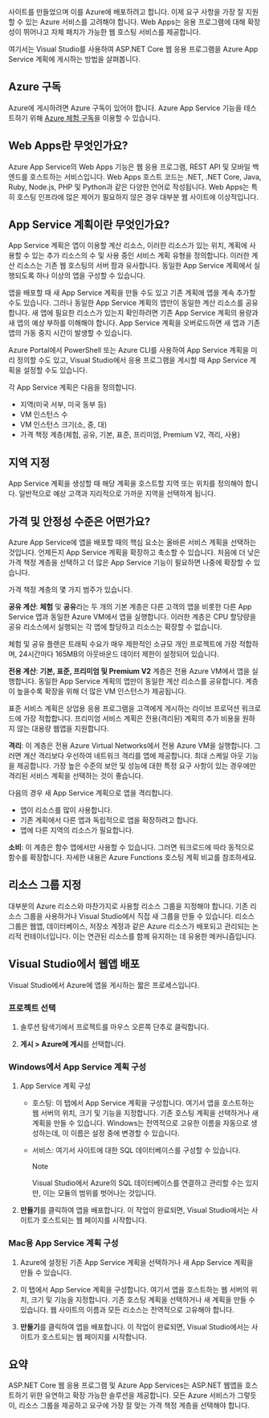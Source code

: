 사이트를 만들었으며 이를 Azure에 배포하려고 합니다. 이제 요구 사항을 가장 잘 지원할 수 있는 Azure 서비스를 고려해야 합니다. Web Apps는 응용 프로그램에 대해 확장성이 뛰어나고 자체 패치가 가능한 웹 호스팅 서비스를 제공합니다.

여기서는 Visual Studio를 사용하여 ASP.NET Core 웹 응용 프로그램을 Azure App Service 계획에 게시하는 방법을 살펴봅니다.

## <a name="azure-subscription"></a>Azure 구독

Azure에 게시하려면 Azure 구독이 있어야 합니다. Azure App Service 기능을 테스트하기 위해 [Azure 체험 구독](https://azure.microsoft.com/free/)을 이용할 수 있습니다.

## <a name="what-is-web-apps"></a>Web Apps란 무엇인가요?

Azure App Service의 Web Apps 기능은 웹 응용 프로그램, REST API 및 모바일 백 엔드를 호스트하는 서비스입니다. Web Apps 호스트 코드는 .NET, .NET Core, Java, Ruby, Node.js, PHP 및 Python과 같은 다양한 언어로 작성됩니다. Web Apps는 특히 호스팅 인프라에 많은 제어가 필요하지 않은 경우 대부분 웹 사이트에 이상적입니다.

## <a name="what-is-the-app-service-plan"></a>App Service 계획이란 무엇인가요?

App Service 계획은 앱이 이용할 계산 리소스, 이러한 리소스가 있는 위치, 계획에 사용할 수 있는 추가 리소스의 수 및 사용 중인 서비스 계획 유형을 정의합니다. 이러한 계산 리소스는 기존 웹 호스팅의 서버 팜과 유사합니다. 동일한 App Service 계획에서 실행되도록 하나 이상의 앱을 구성할 수 있습니다.

앱을 배포할 때 새 App Service 계획을 만들 수도 있고 기존 계획에 앱을 계속 추가할 수도 있습니다.  그러나 동일한 App Service 계획의 앱만이 동일한 계산 리소스를 공유합니다. 새 앱에 필요한 리소스가 있는지 확인하려면 기존 App Service 계획의 용량과 새 앱의 예상 부하를 이해해야 합니다. App Service 계획을 오버로드하면 새 앱과 기존 앱의 가동 중지 시간이 발생할 수 있습니다.

Azure Portal에서 PowerShell 또는 Azure CLI를 사용하여 App Service 계획을 미리 정의할 수도 있고, Visual Studio에서 응용 프로그램을 게시할 때 App Service 계획을 설정할 수도 있습니다.

각 App Service 계획은 다음을 정의합니다.

- 지역(미국 서부, 미국 동부 등)
- VM 인스턴스 수
- VM 인스턴스 크기(소, 중, 대)
- 가격 책정 계층(체험, 공유, 기본, 표준, 프리미엄, Premium V2, 격리, 사용)

## <a name="specify-the-region"></a>지역 지정

App Service 계획을 생성할 때 해당 계획을 호스트할 지역 또는 위치를 정의해야 합니다. 일반적으로 예상 고객과 지리적으로 가까운 지역을 선택하게 됩니다.

## <a name="what-are-the-pricing-and-reliability-levels"></a>가격 및 안정성 수준은 어떤가요?

Azure App Service에 앱을 배포할 때의 핵심 요소는 올바른 서비스 계획을 선택하는 것입니다. 언제든지 App Service 계획을 확장하고 축소할 수 있습니다. 처음에 더 낮은 가격 책정 계층을 선택하고 더 많은 App Service 기능이 필요하면 나중에 확장할 수 있습니다.

가격 책정 계층의 몇 가지 범주가 있습니다.

**공유 계산**: **체험** 및 **공유**라는 두 개의 기본 계층은 다른 고객의 앱을 비롯한 다른 App Service 앱과 동일한 Azure VM에서 앱을 실행합니다. 이러한 계층은 CPU 할당량을 공유 리소스에서 실행되는 각 앱에 할당하고 리소스는 확장할 수 없습니다.

체험 및 공유 플랜은 트래픽 수요가 매우 제한적인 소규모 개인 프로젝트에 가장 적합하며, 24시간마다 165MB의 아웃바운드 데이터 제한이 설정되어 있습니다.

**전용 계산**: **기본, 표준, 프리미엄 및 Premium V2** 계층은 전용 Azure VM에서 앱을 실행합니다. 동일한 App Service 계획의 앱만이 동일한 계산 리소스를 공유합니다. 계층이 높을수록 확장을 위해 더 많은 VM 인스턴스가 제공됩니다.

표준 서비스 계획은 상업용 응용 프로그램을 고객에게 게시하는 라이브 프로덕션 워크로드에 가장 적합합니다.
프리미엄 서비스 계획은 전용(격리된) 계획의 추가 비용을 원하지 않는 대용량 웹앱을 지원합니다.

**격리**: 이 계층은 전용 Azure Virtual Networks에서 전용 Azure VM을 실행합니다. 그러면 계산 격리보다 우선하여 네트워크 격리를 앱에 제공합니다. 최대 스케일 아웃 기능을 제공합니다. 가장 높은 수준의 보안 및 성능에 대한 특정 요구 사항이 있는 경우에만 격리된 서비스 계획을 선택하는 것이 좋습니다.

다음의 경우 새 App Service 계획으로 앱을 격리합니다.

- 앱이 리소스를 많이 사용합니다.
- 기존 계획에서 다른 앱과 독립적으로 앱을 확장하려고 합니다.
- 앱에 다른 지역의 리소스가 필요합니다.

**소비**: 이 계층은 함수 앱에서만 사용할 수 있습니다. 그러면 워크로드에 따라 동적으로 함수를 확장합니다. 자세한 내용은 Azure Functions 호스팅 계획 비교를 참조하세요.

## <a name="specify-the-resource-group"></a>리소스 그룹 지정

대부분의 Azure 리소스와 마찬가지로 사용할 리소스 그룹을 지정해야 합니다. 기존 리소스 그룹을 사용하거나 Visual Studio에서 직접 새 그룹을 만들 수 있습니다. 리소스 그룹은 웹앱, 데이터베이스, 저장소 계정과 같은 Azure 리소스가 배포되고 관리되는 논리적 컨테이너입니다. 이는 연관된 리소스를 함께 유지하는 데 유용한 메커니즘입니다.

## <a name="deploy-your-web-app-from-visual-studio"></a>Visual Studio에서 웹앱 배포

Visual Studio에서 Azure에 앱을 게시하는 짧은 프로세스입니다.

### <a name="select-the-project"></a>프로젝트 선택

1. 솔루션 탐색기에서 프로젝트를 마우스 오른쪽 단추로 클릭합니다.

1. **게시 > Azure에 게시**를 선택합니다.

### <a name="configure-the-app-service-plan-in-windows"></a>Windows에서 App Service 계획 구성

1. App Service 계획 구성

    - 호스팅: 이 탭에서 App Service 계획을 구성합니다. 여기서 앱을 호스트하는 웹 서버의 위치, 크기 및 기능을 지정합니다. 기존 호스팅 계획을 선택하거나 새 계획을 만들 수 있습니다. Windows는 전역적으로 고유한 이름을 자동으로 생성하는데, 이 이름은 설정 중에 변경할 수 있습니다.
    - 서비스: 여기서 사이트에 대한 SQL 데이터베이스를 구성할 수 있습니다.

        > [!NOTE]
        > Visual Studio에서 Azure의 SQL 데이터베이스를 연결하고 관리할 수는 있지만, 이는 모듈의 범위를 벗어나는 것입니다.

1. **만들기**를 클릭하여 앱을 배포합니다. 이 작업이 완료되면, Visual Studio에서는 사이트가 호스트되는 웹 페이지를 시작합니다.

### <a name="configure-the-app-service-plan-for-mac"></a>Mac용 App Service 계획 구성

1. Azure에 설정된 기존 App Service 계획을 선택하거나 새 App Service 계획을 만들 수 있습니다.

1. 이 탭에서 App Service 계획을 구성합니다. 여기서 앱을 호스트하는 웹 서버의 위치, 크기 및 기능을 지정합니다. 기존 호스팅 계획을 선택하거나 새 계획을 만들 수 있습니다. 웹 사이트의 이름과 모든 리소스는 전역적으로 고유해야 합니다.

1. **만들기**를 클릭하여 앱을 배포합니다. 이 작업이 완료되면, Visual Studio에서는 사이트가 호스트되는 웹 페이지를 시작합니다.

## <a name="summary"></a>요약

ASP.NET Core 웹 응용 프로그램 및 Azure App Services는 ASP.NET 웹앱을 호스트하기 위한 유연하고 확장 가능한 솔루션을 제공합니다. 모든 Azure 서비스가 그렇듯이, 리소스 그룹을 제공하고 요구에 가장 잘 맞는 가격 책정 계층을 선택해야 합니다.
